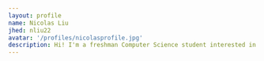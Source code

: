 ```yaml
---
layout: profile
name: Nicolas Liu
jhed: nliu22
avatar: '/profiles/nicolasprofile.jpg'
description: Hi! I'm a freshman Computer Science student interested in AI/ML, data science, and their applications. In my free time, I flip sneakers, play basketball, and snowboard when I can.
---
```

